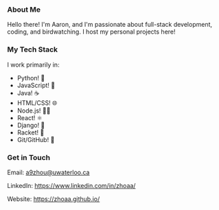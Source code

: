 ### About Me
Hello there! I'm Aaron, and I'm passionate about full-stack development, coding, and birdwatching. I host my personal projects here!

### My Tech Stack
I work primarily in:

- Python! 🐍
- JavaScript! 📝
- Java! ☕
- HTML/CSS! 🌐
- Node.js! 💁‍♂️
- React! ⚛️
- Django! 🤠
- Racket! 🎾
- Git/GitHub! 🍴 

### Get in Touch
Email: a9zhou@uwaterloo.ca

LinkedIn: https://www.linkedin.com/in/zhoaa/

Website: https://zhoaa.github.io/
